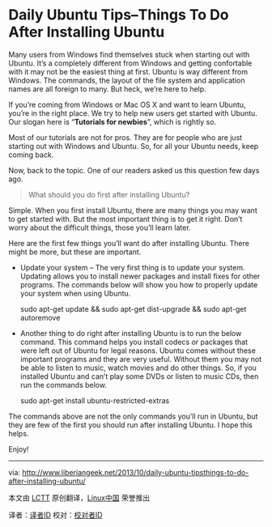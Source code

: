 Daily Ubuntu Tips–Things To Do After Installing Ubuntu
================================================================================
Many users from Windows find themselves stuck when starting out with Ubuntu. It’s a completely different from Windows and getting confortable with it may not be the easiest thing at first. Ubuntu is way different from Windows. The commands, the layout of the file system and application names are all foreign to many. But heck, we’re here to help.

If  you’re coming from Windows or Mac OS X and want to learn Ubuntu, you’re in the right place. We try to help new users get started with Ubuntu. Our slogan here is “**Tutorials for newbies**”, which is rightly so.

Most of our tutorials are not for pros. They are for people who are just starting out with Windows and Ubuntu. So, for all your Ubuntu needs, keep coming back.

Now, back to the topic.  One of our readers asked us this question few days ago.

> What should you do first after installing Ubuntu?

Simple. When you first install Ubuntu, there are many things you may want to get started with. But the most important thing is to get it right. Don’t worry about the difficult things, those you’ll learn later.

Here are the first few things you’ll want do after installing Ubuntu. There might be more, but these are important.

- Update your system – The very first thing is to update your system. Updating allows you to install newer packages and install fixes for other programs. The commands below will show you how to properly update your system when using Ubuntu.

    sudo apt-get update && sudo apt-get dist-upgrade && sudo apt-get autoremove

- Another thing to do right after installing Ubuntu is to run the below command. This command helps you install codecs or packages that were left out of Ubuntu for legal reasons. Ubuntu comes without these important programs and they are very useful. Without them you may not be able to listen to music, watch movies and do other things. So, if you installed Ubuntu and can’t play some DVDs or listen to music CDs, then run the commands below.

    sudo apt-get install ubuntu-restricted-extras

The commands above are not the only commands you’ll run in Ubuntu, but they are few of the first you should run after installing Ubuntu. I hope this helps.

Enjoy!

--------------------------------------------------------------------------------

via: http://www.liberiangeek.net/2013/10/daily-ubuntu-tipsthings-to-do-after-installing-ubuntu/

本文由 [LCTT](https://github.com/LCTT/TranslateProject) 原创翻译，[Linux中国](http://linux.cn/) 荣誉推出

译者：[译者ID](https://github.com/译者ID) 校对：[校对者ID](https://github.com/校对者ID)